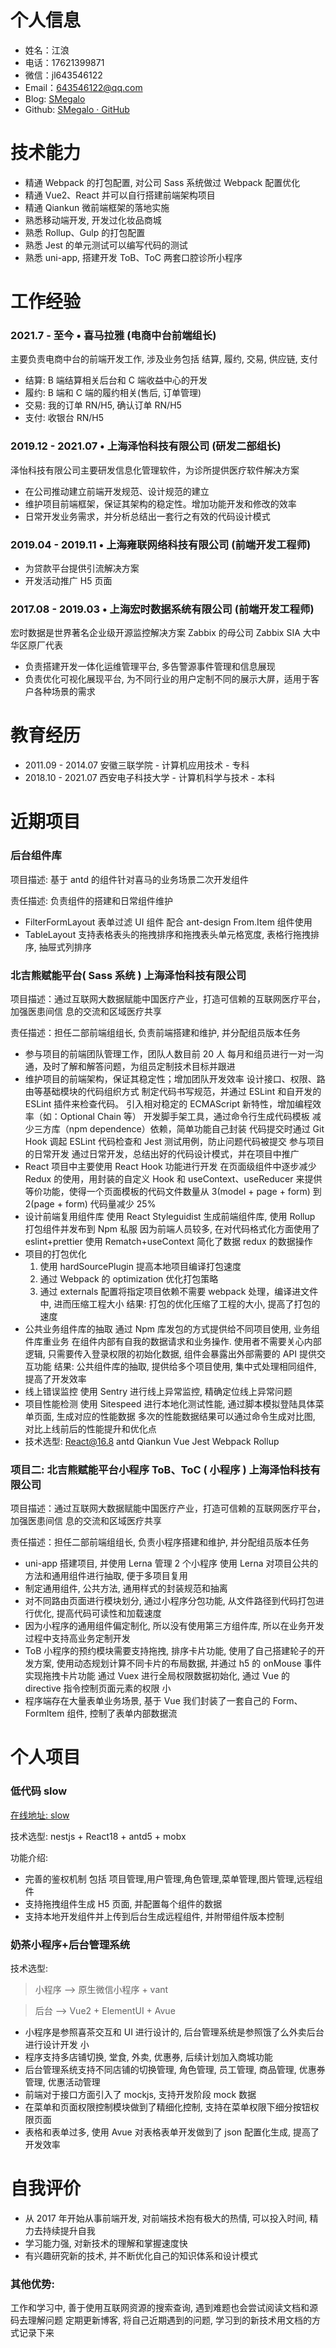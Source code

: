 # 个人信息

- 姓名：江浪
- 电话：17621399871
- 微信：jl643546122
- Email：643546122@qq.com
- Blog: [SMegalo](https://18355166248.github.io/)
- Github: [SMegalo · GitHub](https://github.com/18355166248)

# 技术能力

- 精通 Webpack 的打包配置, 对公司 Sass 系统做过 Webpack 配置优化
- 精通 Vue2、React 并可以自行搭建前端架构项目
- 精通 Qiankun 微前端框架的落地实施
- 熟悉移动端开发, 开发过化妆品商城
- 熟悉 Rollup、Gulp 的打包配置
- 熟悉 Jest 的单元测试可以编写代码的测试
- 熟悉 uni-app, 搭建开发 ToB、ToC 两套口腔诊所小程序

# ⼯作经验

### 2021.7 - 至今 • 喜马拉雅 (电商中台前端组长)

主要负责电商中台的前端开发工作, 涉及业务包括 结算, 履约, 交易, 供应链, 支付

- 结算: B 端结算相关后台和 C 端收益中心的开发
- 履约: B 端和 C 端的履约相关(售后, 订单管理)
- 交易: 我的订单 RN/H5, 确认订单 RN/H5
- 支付: 收银台 RN/H5

### 2019.12 - 2021.07 • 上海泽怡科技有限公司 (研发二部组长)

泽怡科技有限公司主要研发信息化管理软件，为诊所提供医疗软件解决⽅案

- 在公司推动建⽴前端开发规范、设计规范的建⽴
- 维护项⽬前端框架，保证其架构的稳定性。增加功能开发和修改的效率
- ⽇常开发业务需求，并分析总结出⼀套⾏之有效的代码设计模式

### 2019.04 - 2019.11 • 上海雍联网络科技有限公司 (前端开发工程师)

- 为贷款平台提供引流解决方案
- 开发活动推广 H5 页面

### 2017.08 - 2019.03 • 上海宏时数据系统有限公司 (前端开发工程师)

宏时数据是世界著名企业级开源监控解决方案 Zabbix 的母公司 Zabbix SIA 大中华区原厂代表

- 负责搭建开发一体化运维管理平台, 多告警源事件管理和信息展现
- 负责优化可视化展现平台, 为不同行业的用户定制不同的展示大屏，适用于客户各种场景的需求

# 教育经历

- 2011.09 - 2014.07 安徽三联学院 - 计算机应用技术 - 专科
- 2018.10 - 2021.07 西安电子科技大学 - 计算机科学与技术 - 本科

# 近期项目

### 后台组件库

项目描述: 基于 antd 的组件针对喜马的业务场景二次开发组件

责任描述: 负责组件的搭建和日常组件维护

- FilterFormLayout 表单过滤 UI 组件 配合 ant-design From.Item 组件使用
- TableLayout 支持表格表头的拖拽排序和拖拽表头单元格宽度, 表格行拖拽排序, 抽屉式列排序

### 北吉熊赋能平台( Sass 系统 ) 上海泽怡科技有限公司

项目描述：通过互联网大数据赋能中国医疗产业，打造可信赖的互联网医疗平台，加强医患间信 息的交流和区域医疗共享

责任描述：担任二部前端组组长, 负责前端搭建和维护, 并分配组员版本任务

- 参与项⽬的前端团队管理⼯作，团队⼈数⽬前 20 ⼈
  每⽉和组员进⾏⼀对⼀沟通，及时了解和解答问题，为组员定制技术⽬标并跟进
- 维护项⽬的前端架构，保证其稳定性；增加团队开发效率
  设计接⼝、权限、路由等基础模块的代码组织⽅式
  制定代码书写规范，并通过 ESLint 和⾃开发的 ESLint 插件来检查代码。
  引⼊相对稳定的 ECMAScript 新特性，增加编程效率（如：Optional Chain 等）
  开发脚⼿架⼯具，通过命令⾏⽣成代码模板
  减少三⽅库（npm dependence）依赖，简单功能⾃⼰封装
  代码提交时通过 Git Hook 调起 ESLint 代码检查和 Jest 测试⽤例，防⽌问题代码被提交
  参与项⽬的⽇常开发
  通过⽇常开发，总结出好的代码设计模式，并在项⽬中推⼴
- React 项⽬中主要使⽤ React Hook 功能进⾏开发
  在⻚⾯级组件中逐步减少 Redux 的使⽤，⽤封装的⾃定义 Hook 和 useContext、useReducer
  来提供等价功能，使得⼀个⻚⾯模板的代码⽂件数量从 3(model + page + form) 到 2(page + form)
  代码量减少 25%
- 设计前端复用组件库
  使用 React Styleguidist 生成前端组件库, 使用 Rollup 打包组件并发布到 Npm 私服
  因为前端人员较多, 在对代码格式化方面使用了 eslint+prettier
  使用 Rematch+useContext 简化了数据 redux 的数据操作
- 项目的打包优化
  1. 使用 hardSourcePlugin 提高本地项目编译打包速度
  2. 通过 Webpack 的 optimization 优化打包策略
  3. 通过 externals 配置将指定项目依赖不需要 webpack 处理，编译进文件中, 进而压缩工程大小
     结果: 打包的优化压缩了工程的大小, 提高了打包的速度
- 公共业务组件库的抽取
  通过 Npm 库发包的方式提供给不同项目使用, 业务组件库重业务
  在组件内部有自我的数据请求和业务操作. 使用者不需要关心内部逻辑, 只需要传入登录权限的初始化数据, 组件会暴露出外部需要的 API
  提供交互功能
  结果: 公共组件库的抽取, 提供给多个项目使用, 集中式处理相同组件, 提高了开发效率
- 线上错误监控
  使用 Sentry 进行线上异常监控, 精确定位线上异常问题
- 项目性能检测
  使用 Sitespeed 进行本地化测试性能, 通过脚本模拟登陆具体菜单页面, 生成对应的性能数据
  多次的性能数据结果可以通过命令生成对比图, 对比上线前后的性能提升和优化点
- 技术选型: React@16.8 antd Qiankun Vue Jest Webpack Rollup

### 项目二: 北吉熊赋能平台小程序 ToB、ToC ( 小程序 ) 上海泽怡科技有限公司

项目描述：通过互联网大数据赋能中国医疗产业，打造可信赖的互联网医疗平台，加强医患间信 息的交流和区域医疗共享

责任描述：担任二部前端组组长, 负责小程序搭建和维护, 并分配组员版本任务

- uni-app 搭建项目, 并使用 Lerna 管理 2 个小程序
  使用 Lerna 对项目公共的方法和通用组件进行抽取, 便于多项目复用
- 制定通用组件, 公共方法, 通用样式的封装规范和抽离
- 对不同路由页面进行模块划分, 通过小程序分包功能, 从文件路径到代码打包进行优化, 提高代码可读性和加载速度
- 因为小程序的通用组件偏定制化, 所以没有使用第三方组件库, 所以在业务开发过程中支持高业务定制开发
- ToB 小程序的预约模块需要支持拖拽, 排序卡片功能, 使用了自己搭建轮子的开发方案, 使用动态规划计算不同卡片的布局数据, 并通过 h5 的 onMouse 事件实现拖拽卡片功能
  通过 Vuex 进行全局权限数据初始化, 通过 Vue 的 directive 指令控制页面元素的权限
  小
- 程序端存在大量表单业务场景, 基于 Vue 我们封装了一套自己的 Form、FormItem 组件, 控制了表单内部数据流

# 个人项目

### 低代码 slow

[在线地址: slow](http://www.jianglang.top:11000/)

技术选型: nestjs + React18 + antd5 + mobx

功能介绍:

- 完善的鉴权机制 包括 项目管理,用户管理,角色管理,菜单管理,图片管理,远程组件
- 支持拖拽组件生成 H5 页面, 并配置每个组件的数据
- 支持本地开发组件并上传到后台生成远程组件, 并附带组件版本控制

### 奶茶小程序+后台管理系统

技术选型:

> 小程序 --> 原生微信小程序 + vant

> 后台 --> Vue2 + ElementUI + Avue

- 小程序是参照喜茶交互和 UI 进行设计的, 后台管理系统是参照饿了么外卖后台进行设计开发
  小
- 程序支持多店铺切换, 堂食, 外卖, 优惠券, 后续计划加入商城功能
- 后台管理系统支持不同店铺的切换管理, 角色管理, 员工管理, 商品管理, 优惠券管理, 优惠活动管理
- 前端对于接口方面引入了 mockjs, 支持开发阶段 mock 数据
- 在菜单和页面权限控制模块做到了精细化控制, 支持在菜单权限下细分按钮权限页面
- 表格和表单过多, 使用 Avue 对表格表单开发做到了 json 配置化生成, 提高了开发效率

# 自我评价

- 从 2017 年开始从事前端开发, 对前端技术抱有极大的热情, 可以投入时间, 精力去持续提升自我
- 学习能力强, 对新技术的理解和掌握速度快
- 有兴趣研究新的技术, 并不断优化自己的知识体系和设计模式

### 其他优势:

工作和学习中, 善于使用互联网资源的搜索查询, 遇到难题也会尝试阅读文档和源码去理解问题
定期更新博客, 将自己近期遇到的问题, 学习到的新技术用文档的方式记录下来
